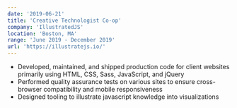 ```yaml
---
date: '2019-06-21'
title: 'Creative Technologist Co-op'
company: 'IllustratedJS'
location: 'Boston, MA'
range: 'June 2019 - December 2019'
url: 'https://illustratejs.io/'
---
```


- Developed, maintained, and shipped production code for client websites primarily using HTML, CSS, Sass, JavaScript, and jQuery
- Performed quality assurance tests on various sites to ensure cross-browser compatibility and mobile responsiveness
- Designed tooling to illustrate javascript knowledge into visualizations
